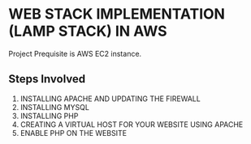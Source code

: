 # WEB STACK IMPLEMENTATION (LAMP STACK) IN AWS

Project Prequisite is AWS EC2 instance.

## Steps Involved
1.   INSTALLING APACHE AND UPDATING THE FIREWALL
2.   INSTALLING MYSQL
3.   INSTALLING PHP
4.   CREATING A VIRTUAL HOST FOR YOUR WEBSITE USING APACHE
5.   ENABLE PHP ON THE WEBSITE
